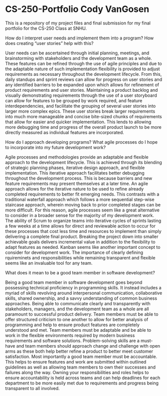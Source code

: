 # CS-250-Portfolio Cody VanGosen
This is a repository of my project files and final submission for my final portfolio for the CS-250 Class at SNHU.

How do I interpret user needs and implement them into a program? How does creating “user stories” help with this?

User needs can be ascertained through initial planning, meetings, and brainstorming with stakeholders and the development team as a whole. These features can be refined through the use of agile principles and due to the adaptable nature of such implementation flexibility is provided to adjust requirements as necessary throughout the development lifecycle.
From this, daily standups and sprint reviews can allow for progress on user stories and any identified barriers to be expanded upon which allows for refinement of product requirements and user stories. Maintaining a product backlog and visually demonstrating requirements through the use of a user storyboard can allow for features to be grouped 
by work required, and feature interdependencies, and facilitate the grouping of several user stories into larger more complex epics. These user stories break larger requirements into much more manageable and concise bite-sized chunks of requirements that allow for easier and quicker implementation. This lends to allowing more debugging time and progress of
the overall product launch to be more directly measured as individual features are incorporated.

How do I approach developing programs? What agile processes do I hope to incorporate into my future development work?

Agile processes and methodologies provide an adaptable and flexible approach to the development lifecycle. This is achieved through its blending of strategic planning phases, iterative design approach, and flexible implementation. This iterative approach facilitates better debugging throughout the development process. This is because barriers and new
feature requirements may present themselves at a later time. An agile approach allows for the iterative nature to be used to refine already completed requirements to better fit emerging needs. This contrasts with a traditional waterfall approach which follows a more sequential step-wise staircase approach, wherein moving back to prior completed stages
can be more difficult. For this reason, agile processes seem like a great alternative to consider in a broader sense for the majority of my development work. The ability of Scrum to organize teams into iterative cycles of sprints lasting a few weeks at a time allows for direct and reviewable action to occur for these processes that cost less time
and resources to implement than simply delivering a complete final product. Breaking the project down into smaller achievable goals delivers incremental value in addition to the flexibility to adapt features as needed. Kanban seems like another important concept to consider for development work. The importance of clearly defining rquireminets and responsibilities while remaining transparent and flexible seems like an invaluable tool for any team.

What does it mean to be a good team member in software development?

Being a good team member in software development goes beyond possessing technical proficiency in programming skills. It instead includes a myriad of skills revolving around interpersonal communication, collaborative skills, shared ownership, and a savvy understanding of common business approaches. Being able to communicate clearly and transparently with
stakeholders, managers, and the development team as a whole are all paramount to successful product delivery. Team members must be able to offer structured criticism to one another to allow for better analysis of programming and help to ensure product features are completely understood and met. Team members must be adaptable and be able to work in the flexible
environments required by modern business requirements and software solutions. Problem-solving skills are a must-have and team members should approach change and challenge with open arms as these both help better refine a product to better meet customer satisfaction. Most importantly a good team member must be accountable. This helps to ensure features and work are submitted within outlined guidelines as well as allowing team members to own their successes and failures along the way. Owning your responsibilities and roles helps to ensure accountability is held across teams and can help deadlines for each department to be more easily met due to requirements and progress being transparent to all involved.
